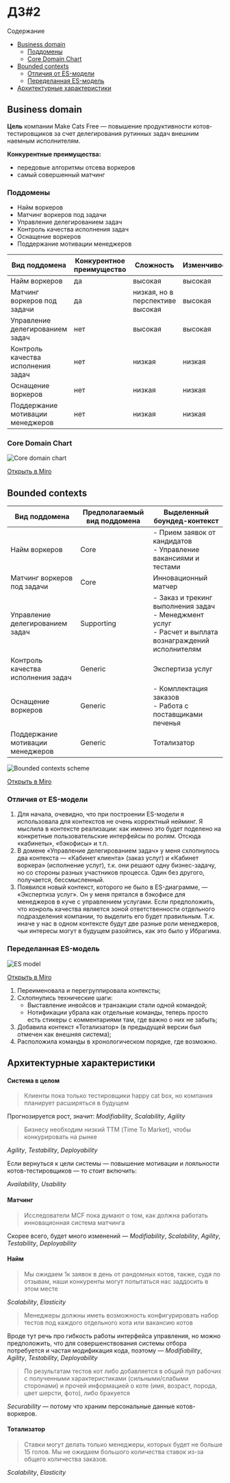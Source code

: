 # ДЗ#2

Содержание
- [Business domain](#business-domain)
  - [Поддомены](#поддомены)
  - [Core Domain Chart](#core-domain-chart)
- [Bounded contexts](#bounded-contexts)
  - [Отличия от ES-модели](#отличия-от-es-модели)
  - [Переделанная ES-модель](#переделанная-es-модель)
- [Архитектурные характеристики](#архитектурные-характеристики)

## Business domain
**Цель** компании Make Cats Free — повышение продуктивности котов-тестировщиков за счет делегирования рутинных задач
внешним наемным исполнителям.

**Конкурентные преимущества:**
- передовые алгоритмы отсева воркеров
- самый совершенный матчинг

### Поддомены
- Найм воркеров
- Матчинг воркеров под задачи
- Управление делегированием задач
- Контроль качества исполнения задач
- Оснащение воркеров
- Поддержание мотивации менеджеров

| Вид поддомена                      | Конкурентное преимущество | Сложность                        | Изменчивость |
|------------------------------------|---------------------------|----------------------------------|--------------|
| Найм воркеров                      | да                        | высокая                          | высокая      |
| Матчинг воркеров под задачи        | да                        | низкая, но в перспективе высокая | высокая      |
| Управление делегированием задач    | нет                       | высокая                          | высокая      |
| Контроль качества исполнения задач | нет                       | низкая                           | низкая       |
| Оснащение воркеров                 | нет                       | низкая                           | низкая       |
| Поддержание мотивации менеджеров   | нет                       | низкая                           | низкая       |

### Core Domain Chart

![Core domain chart](https://github.com/foxy-eyed/mcf-project/blob/hw-2/homework-2/img/core_domain_chart.jpg)

[Открыть в Miro](https://miro.com/app/board/uXjVNJgr-44=/?moveToWidget=3458764571280237351&cot=14)

## Bounded contexts

| Вид поддомена                      | Предполагаемый вид поддомена | Выделенный боундед-контекст                                                                                |
|------------------------------------|------------------------------|------------------------------------------------------------------------------------------------------------|
| Найм воркеров                      | Core                         | - Прием заявок от кандидатов<br>- Управление вакансиями и тестами                                          |
| Матчинг воркеров под задачи        | Core                         | Инновационный матчер                                                                                       |
| Управление делегированием задач    | Supporting                   | - Заказ и трекинг выполнения задач<br>- Менеджмент услуг<br>- Расчет и выплата вознаграждений исполнителям |
| Контроль качества исполнения задач | Generic                      | Экспертиза услуг                                                                                           |
| Оснащение воркеров                 | Generic                      | - Комплектация заказов<br>- Работа с поставщиками печенья                                                  |
| Поддержание мотивации менеджеров   | Generic                      | Тотализатор                                                                                                |

![Bounded contexts scheme](https://github.com/foxy-eyed/mcf-project/blob/hw-2/homework-2/img/bounded_contexts.jpg)

[Открыть в Miro](https://miro.com/app/board/uXjVNJgr-44=/?moveToWidget=3458764571330933669&cot=14)

### Отличия от ES-модели
1. Для начала, очевидно, что при построении ES-модели я использовала для контекстов не очень корректный нейминг.
Я мыслила в контексте реализации: как именно это будет поделено на конкретные пользовательские интерфейсы по ролям.
Отсюда «кабинеты», «бэкофисы» и т.п.
2. В домене «Управление делегированием задач» у меня схлопнулось два контекста — «Кабинет клиента» (заказ услуг)
и «Кабинет воркера» (исполнение услуг), т.к. они решают одну бизнес-задачу, но со стороны разных участников процесса.
Один без другого, получается, бессмысленный.
3. Появился новый контекст, которого не было в ES-диаграмме, — «Экспертиза услуг». Он у меня прятался в бэкофисе для
менеджеров в куче с управлением услугами. Если предположить, что конроль качества является зоной ответственности
отдельного подразделения компании, то выделить его будет правильным. Т.к. иначе у нас в одном контексте будут две
разные роли менеджеров, чьи интересы могут в будущем разойтись, как это было у Ибрагима.

### Переделанная ES-модель

![ES model](https://github.com/foxy-eyed/mcf-project/blob/hw-2/homework-2/img/es_diagram.jpg)

[Открыть в Miro](https://miro.com/app/board/uXjVNJgr-44=/?moveToWidget=3458764571431659496&cot=14)

1. Переименовала и перегруппировала контексты;
2. Схлопнулись технические шаги:
   - Выставление инвойсов и транзакции стали одной командой;
   - Нотификации убрала как отдельные команды, теперь просто есть стикеры с комментариями там, где важно о них не забыть;
3. Добавила контекст «Тотализатор» (в предыдущей версии был отмечен как внешняя система);
4. Расположила команды в хронологическом порядке, где возможно.

## Архитектурные характеристики

#### Система в целом
> Клиенты пока только тестировщики happy cat box, но компания планирует расширяться в будущем

Прогнозируется рост, значит: *Modifiability*, *Scalability*, *Agility*

> Бизнесу необходим низкий ТТМ (Time To Market), чтобы конкурировать на рынке

*Agility*, *Testability*, *Deployability*

Если вернуться к цели системы — повышение мотивации и лояльности котов-тестировщиков — то стоит включить:

*Availability*, *Usability*

#### Матчинг
> Исследователи MCF пока думают о том, как должна работать инновационная система матчинга

Скорее всего, будет много изменений — *Modifiability*, *Scalability*, *Agility*, *Testability*, *Deployability*

#### Найм
> Мы ожидаем 1к заявок в день от рандомных котов, также, судя по отзывам, наши конкуренты могут попытаться нас заддосить в этом месте

*Scalability*, *Elasticity*

> Менеджеры должны иметь возможность конфигурировать набор тестов под каждого отдельного кота или вакансию котов

Вроде тут речь про гибкость работы интерфейса управления, но можно предположить, что для совершенствования
системы отбора потребуется и частая модификация кода, поэтому — *Modifiability*, *Agility*, *Testability*, *Deployability*

> По результатам тестов кот либо добавляется в общий пул рабочих с полученными характеристиками (сильными/слабыми сторонами) и прочей информацией о коте (имя, возраст, порода, цвет шерсти, фото), либо бракуется

*Securability* — потому что храним персональные данные котов-воркеров.

#### Тотализатор

> Ставки могут делать только менеджеры, которых будет не больше 15 голов. Мы не ожидаем большого количества ставок из-за общего количества заказов.

*Scalability*, *Elasticity*

